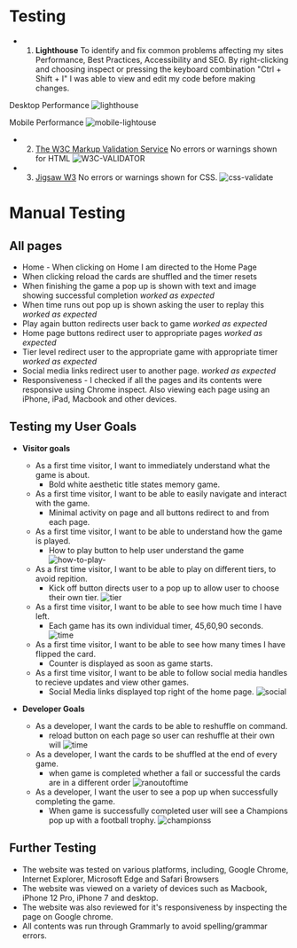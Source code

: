 # Testing

* 1. __Lighthouse__
 To identify and fix common problems affecting my sites Performance, Best Practices, Accessibility and SEO. By right-clicking and choosing inspect or
pressing the keyboard combination "Ctrl + Shift + I" I was able to view and edit my code before making changes.

Desktop Performance
![lighthouse](https://user-images.githubusercontent.com/79915855/130340311-a12a670f-4ef7-4c9d-be2f-13bea8c15dca.jpg)



Mobile Performance
![mobile-lightouse](https://user-images.githubusercontent.com/79915855/130340310-7a804b9e-29fe-4158-a3de-4487f1ed0e3a.jpg)

* 2. [The W3C Markup Validation Service](https://validator.w3.org/)
No errors or warnings shown for HTML
![W3C-VALIDATOR](https://user-images.githubusercontent.com/79915855/130340361-66852234-ee27-403b-a9e6-074e297cea78.jpg)




* 3. [Jigsaw W3](https://jigsaw.w3.org/css-validator/)
No errors or warnings shown for CSS.
![css-validate](https://user-images.githubusercontent.com/79915855/130340360-1e15665c-3d41-47b0-8d98-914fc15ccd36.jpg)

# Manual Testing

## All pages

* Home - When clicking on Home I am directed to the Home Page
* When clicking reload the cards are shuffled and the timer resets
* When finishing the game a pop up is shown with text and image showing successful completion _worked as expected_
* When time runs out pop up is shown asking the user to replay this _worked as expected_
* Play again button redirects user back to game _worked as expected_
* Home page buttons redirect user to appropriate pages _worked as expected_
* Tier level redirect user to the appropriate game with appropriate timer _worked as expected_
* Social media links redirect user to another page. _worked as expected_
* Responsiveness - I checked if all the pages and its contents were responsive using Chrome inspect. Also viewing each page using an iPhone, iPad, Macbook and other devices. 

## Testing my User Goals

* __Visitor goals__
    * As a first time visitor, I want to immediately understand what the game is about.
        * Bold white aesthetic title states memory game.
    * As a first time visitor, I want to be able to easily navigate and interact with the game.
        * Minimal activity on page and all buttons redirect to and from each page.
    * As a first time visitor, I want to be able to understand how the game is played.
        * How to play button to help user understand the game
    ![how-to-play-](https://user-images.githubusercontent.com/79915855/130340567-6fe22ac9-937c-46a4-ad73-591c2fbc1daf.jpg)
    * As a first time visitor, I want to be able to play on different tiers, to avoid repition.
        * Kick off button directs user to a pop up to allow user to choose their own tier.
        ![tier](https://user-images.githubusercontent.com/79915855/130340566-89e35380-31bb-4974-aa77-4da774b98e7c.jpg)
    * As a first time visitor, I want to be able to see how much time I have left.
        * Each game has its own individual timer, 45,60,90 seconds.
        ![time](https://user-images.githubusercontent.com/79915855/130340565-e89b24b4-3483-4251-9b92-722ece97e5a7.jpg)
    * As a first time visitor, I want to be able to see how many times I have flipped the card.
        * Counter is displayed as soon as game starts.
    * As a first time visitor, I want to be able to follow social media handles to recieve updates and view other games.
        * Social Media links displayed top right of the home page.
![social](https://user-images.githubusercontent.com/79915855/130340563-1d013c08-6aab-4e7b-8b73-bf29da13eef2.jpg)


* __Developer Goals__
    * As a developer, I want the cards to be able to reshuffle on command.
        * reload button on each page so user can reshuffle at their own will
     ![time](https://user-images.githubusercontent.com/79915855/130340565-e89b24b4-3483-4251-9b92-722ece97e5a7.jpg)
    * As a developer, I want the cards to be shuffled at the end of every game.
        * when game is completed whether a fail or successful the cards are in a different order
    ![ranoutoftime](https://user-images.githubusercontent.com/79915855/130340618-2bc9a14e-10fc-4e7f-a53c-4f810936dd81.jpg)
    * As a developer, I want the user to see a pop up when successfully completing the game.
        * When game is successfully completed user will see a Champions pop up with a football trophy.
![championss](https://user-images.githubusercontent.com/79915855/130340593-dfd68010-ffe3-4758-a337-a0619665abb0.jpg)







## Further Testing

* The website was tested on various platforms, including, Google Chrome, Internet Explorer, Microsoft Edge and Safari Browsers
* The website was viewed on a variety of devices such as Macbook, iPhone 12 Pro, iPhone 7 and desktop.
* The website was also reviewed for it's responsiveness by inspecting the page on Google chrome.
* All contents was run through Grammarly to avoid spelling/grammar errors.


